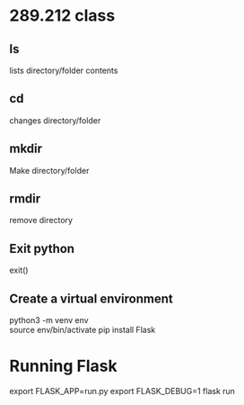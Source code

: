 # 289.212 class

## ls
lists directory/folder contents

## cd
changes directory/folder

## mkdir

Make directory/folder

## rmdir
remove directory

## Exit python
exit()

## Create a virtual environment
python3 -m venv env  
source env/bin/activate
pip install Flask



# Running Flask
export FLASK_APP=run.py
export FLASK_DEBUG=1
flask run
